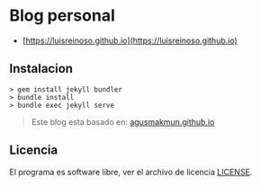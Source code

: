 # Blog personal

* [https://luisreinoso.github.io](https://luisreinoso.github.io)

Instalacion
-------
```
> gem install jekyll bundler
> bundle install
> bundle exec jekyll serve
```

> Este blog esta basado en:
> [agusmakmun.github.io](https://github.com/agusmakmun/agusmakmun.github.io)

Licencia
-------
El programa es software libre, ver el archivo de licencia  [LICENSE](LICENSE).

